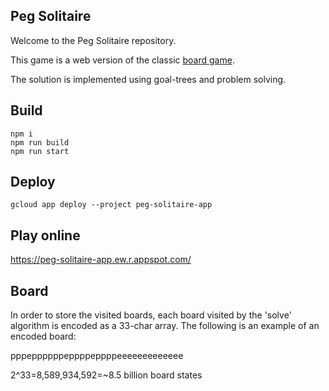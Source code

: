 Peg Solitaire
---
Welcome to the Peg Solitaire repository.

This game is a web version of the classic [board game](https://en.wikipedia.org/wiki/Peg_solitaire).

The solution is implemented using goal-trees and problem solving.

## Build
    npm i
    npm run build
    npm run start

## Deploy
    gcloud app deploy --project peg-solitaire-app
    
## Play online
https://peg-solitaire-app.ew.r.appspot.com/

## Board

In order to store the visited boards, each board visited by the 'solve' algorithm is encoded as a 33-char array. The following is an example of an encoded board:

pppeppppppeppppeppppeeeeeeeeeeeee

2^33=8,589,934,592=~8.5 billion board states 





